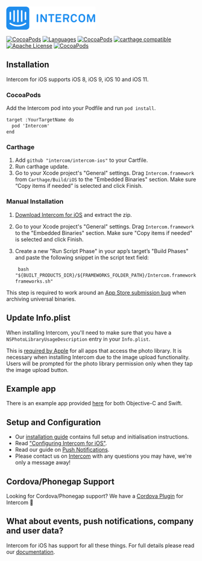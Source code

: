 ![Intercom](Examples/Sample-ObjC/Sample-ObjC/Images.xcassets/Intercom-logo-github.imageset/Intercom_logo-github.png)

[![CocoaPods](https://img.shields.io/badge/platforms-iOS-orange.svg?maxAge=2592000)](https://cocoapods.org/pods/Intercom)
[![Languages](https://img.shields.io/badge/languages-OjbC%20%7C%20%20Swift-orange.svg?maxAge=2592000)](https://github.com/intercom/intercom-ios)
[![CocoaPods](https://img.shields.io/cocoapods/v/Intercom.svg?maxAge=2592000)](https://cocoapods.org/pods/Intercom)
[![carthage compatible](https://img.shields.io/badge/Carthage-compatible-4BC51D.svg?style=flat)](https://github.com/Carthage/Carthage)
[![Apache License](http://img.shields.io/badge/license-APACHE2-blue.svg?style=flat)](https://www.apache.org/licenses/LICENSE-2.0.html)
[![CocoaPods](https://img.shields.io/cocoapods/dt/Intercom.svg?maxAge=2592000)]()

## Installation

Intercom for iOS supports iOS 8, iOS 9, iOS 10 and iOS 11.

### CocoaPods
Add the Intercom pod into your Podfile and run `pod install`.

    target :YourTargetName do
      pod 'Intercom'
    end

### Carthage
1. Add `github "intercom/intercom-ios"` to your Cartfile.
2. Run carthage update.
3. Go to your Xcode project's "General" settings. Drag `Intercom.framework` from `Carthage/Build/iOS` to the "Embedded Binaries" section. Make sure “Copy items if needed” is selected and click Finish.

### Manual Installation

1. [Download Intercom for iOS](https://github.com/intercom/intercom-ios/archive/master.zip) and extract the zip.
2. Go to your Xcode project's "General" settings. Drag `Intercom.framework` to the "Embedded Binaries" section. Make sure "Copy items if needed" is selected and click Finish.
3. Create a new "Run Script Phase" in your app’s target’s "Build Phases" and paste the following snippet in the script text field:

        bash "${BUILT_PRODUCTS_DIR}/${FRAMEWORKS_FOLDER_PATH}/Intercom.framework/strip-frameworks.sh"
This step is required to work around an [App Store submission bug](http://www.openradar.me/radar?id=6409498411401216) when archiving universal binaries.

## Update Info.plist

When installing Intercom, you'll need to make sure that you have a `NSPhotoLibraryUsageDescription` entry in your `Info.plist`.

This is [required by Apple](https://developer.apple.com/library/content/qa/qa1937/_index.html) for all apps that access the photo library. It is necessary when installing Intercom due to the image upload functionality. Users will be prompted for the photo library permission only when they tap the image upload button.

## Example app
There is an example app provided [here](https://github.com/intercom/intercom-ios/tree/master/Examples) for both Objective-C and Swift.

## Setup and Configuration

* Our [installation guide](https://developers.intercom.com/docs/ios-installation) contains full setup and initialisation instructions.
* Read ["Configuring Intercom for iOS"](https://developers.intercom.com/docs/ios-configuration).
* Read our guide on [Push Notifications](https://developers.intercom.com/docs/ios-push-notifications).
*  Please contact us on [Intercom](https://intercom.io) with any questions you may have, we're only a message away!

## Cordova/Phonegap Support
Looking for Cordova/Phonegap support? We have a [Cordova Plugin](https://github.com/intercom/intercom-cordova) for Intercom 🎉

## What about events, push notifications, company and user data?

Intercom for iOS has support for all these things. For full details please read our [documentation](https://developers.intercom.com/docs/ios-configuration).
